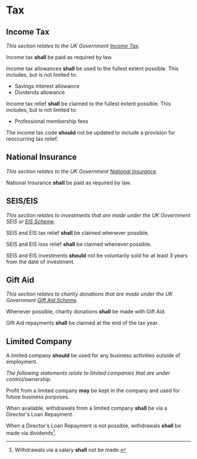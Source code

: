 # Tax

## Income Tax

*This section relates to the UK Government [Income Tax](https://www.gov.uk/income-tax-rates).*

Income tax **shall** be paid as required by law.

Income tax allowances **shall** be used to the fullest extent possible. This includes, but is not limited to:

* Savings interest allowance
* Dividends allowance

Income tax relief **shall** be claimed to the fullest extent possible. This includes, but is not limited to:

* Professional membership fees

The income tax code **should** not be updated to include a provision for reoccurring tax relief.

## National Insurance

*This section relates to the UK Government [National Insurance](https://www.gov.uk/national-insurance).*

National Insurance **shall** be paid as required by law.

## SEIS/EIS

*This section relates to investments that are made under the UK Government SEIS or [EIS Scheme](https://www.gov.uk/guidance/venture-capital-schemes-apply-for-the-enterprise-investment-scheme).*

SEIS and EIS tax relief **shall** be claimed whenever possible.

SEIS and EIS loss relief **shall** be claimed whenever possible.

SEIS and EIS investments **should** not be voluntarily sold for at least 3 years from the date of investment.

## Gift Aid

*This section relates to charity donations that are made under the UK Government [Gift Aid Scheme](https://www.gov.uk/donating-to-charity/gift-aid).*

Whenever possible, charity donations **shall** be made with Gift Aid.

Gift Aid repayments **shall** be claimed at the end of the tax year.

## Limited Company

A limited company **should** be used for any business activities outside of employment.

*The following statements relate to limited companies that are under control/ownership.*

Profit from a limited company **may** be kept in the company and used for future business purposes.

When available, withdrawals from a limited company **shall** be via a Director's Loan Repayment.

When a Director's Loan Repayment is not possible, withdrawals **shall** be made via dividends[^1].

[^1]: Withdrawals via a salary **shall** not be made.
